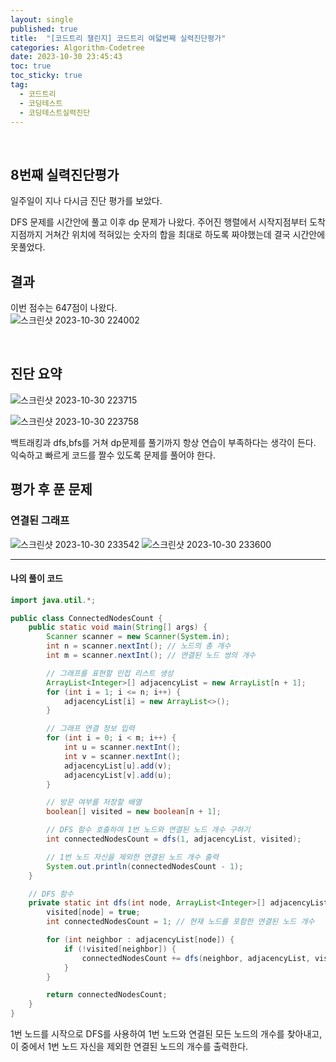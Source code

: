 ```yaml
---
layout: single
published: true
title:  "[코드트리 챌린지] 코드트리 여덟번째 실력진단평가"
categories: Algorithm-Codetree
date: 2023-10-30 23:45:43
toc: true
toc_sticky: true
tag:   
  - 코드트리
  - 코딩테스트
  - 코딩테스트실력진단
---
```

<br>


## 8번째 실력진단평가

일주일이 지나 다시금 진단 평가를 보았다. 

DFS 문제를 시간안에 풀고 이후 dp 문제가 나왔다. 주어진 행렬에서 시작지점부터 도착지점까지 거쳐간 위치에 적혀있는 숫자의 합을 최대로 하도록 짜야했는데 결국 시간안에 못풀었다.

## 결과

이번 점수는 647점이 나왔다.  
![스크린샷 2023-10-30 224002](https://github.com/BaxDailyGit/BaxDailyGit/assets/99312529/fb3e4c1f-341c-4e18-b406-bfe9de159a7d)

<br>

## 진단 요약


![스크린샷 2023-10-30 223715](https://github.com/BaxDailyGit/BaxDailyGit/assets/99312529/3b96d691-449b-438e-a08a-f1854f36154d)

![스크린샷 2023-10-30 223758](https://github.com/BaxDailyGit/BaxDailyGit/assets/99312529/76d56fdd-009a-48cd-af60-b7110c3cdbfb)

백트래킹과 dfs,bfs를 거쳐 dp문제를 풀기까지 항상 연습이 부족하다는 생각이 든다. 익숙하고 빠르게 코드를 짤수 있도록 문제를 풀어야 한다.


## 평가 후 푼 문제

### 연결된 그래프

![스크린샷 2023-10-30 233542](https://github.com/BaxDailyGit/BaxDailyGit/assets/99312529/d2ed0508-ec34-4674-8540-11274f0929ec)
![스크린샷 2023-10-30 233600](https://github.com/BaxDailyGit/BaxDailyGit/assets/99312529/7e31b3b8-be48-46e9-b87b-9b16e7193488)

----------------

#### 나의 풀이 코드



```java
import java.util.*;

public class ConnectedNodesCount {
    public static void main(String[] args) {
        Scanner scanner = new Scanner(System.in);
        int n = scanner.nextInt(); // 노드의 총 개수
        int m = scanner.nextInt(); // 연결된 노드 쌍의 개수

        // 그래프를 표현할 인접 리스트 생성
        ArrayList<Integer>[] adjacencyList = new ArrayList[n + 1];
        for (int i = 1; i <= n; i++) {
            adjacencyList[i] = new ArrayList<>();
        }

        // 그래프 연결 정보 입력
        for (int i = 0; i < m; i++) {
            int u = scanner.nextInt();
            int v = scanner.nextInt();
            adjacencyList[u].add(v);
            adjacencyList[v].add(u);
        }

        // 방문 여부를 저장할 배열
        boolean[] visited = new boolean[n + 1];

        // DFS 함수 호출하여 1번 노드와 연결된 노드 개수 구하기
        int connectedNodesCount = dfs(1, adjacencyList, visited);

        // 1번 노드 자신을 제외한 연결된 노드 개수 출력
        System.out.println(connectedNodesCount - 1);
    }

    // DFS 함수
    private static int dfs(int node, ArrayList<Integer>[] adjacencyList, boolean[] visited) {
        visited[node] = true;
        int connectedNodesCount = 1; // 현재 노드를 포함한 연결된 노드 개수

        for (int neighbor : adjacencyList[node]) {
            if (!visited[neighbor]) {
                connectedNodesCount += dfs(neighbor, adjacencyList, visited);
            }
        }

        return connectedNodesCount;
    }
}

```

1번 노드를 시작으로 DFS를 사용하여 1번 노드와 연결된 모든 노드의 개수를 찾아내고, 이 중에서 1번 노드 자신을 제외한 연결된 노드의 개수를 출력한다.




